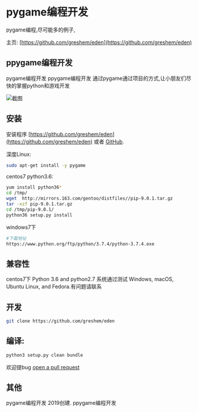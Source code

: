 pygame编程开发
=============

pygame编程,尽可能多的例子,

主页: [https://github.com/greshem/eden](https://github.com/greshem/eden)


ppygame编程开发
----------------------------------------

pygame编程开发 ppygame编程开发
通过pygame通过项目的方式,让小朋友们尽快的掌握python和游戏开发


![截图](http://pythonturtle.org/images/screenshot2.gif)

安装
------------

安装程序
[https://github.com/greshem/eden](https://github.com/greshem/eden) 或者 [GitHub](https://github.com/greshem/eden/releases).

深度Linux:

```bash
sudo apt-get install -y pygame
```

centos7 python3.6:

```bash
yum install python36*
cd /tmp/
wget  http://mirrors.163.com/gentoo/distfiles//pip-9.0.1.tar.gz
tar -xzf pip-9.0.1.tar.gz 
cd /tmp/pip-9.0.1/
python36 setup.py install 
```

windows7下

```bash
#下载地址
https://www.python.org/ftp/python/3.7.4/python-3.7.4.exe
```


兼容性
-------------
centos7下
Python 3.6 and python2.7 系统通过测试
Windows, macOS, Ubuntu Linux, and Fedora.有问题请联系

开发
-----------

```bash
git clone https://github.com/greshem/eden
```

编译:
-----------

```bash
python3 setup.py clean bundle
```

欢迎提bug [open a pull request](https://github.com/greshem/eden/pulls) 

其他
-----

pygame编程开发 2019创建.  ppygame编程开发
